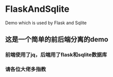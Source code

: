# FlaskAndSqlite
Demo which is used by Flask and Sqlite
## 这是一个简单的前后端分离的demo
### 前端使用了jq，后端用了flask和sqlite数据库
### 请各位大佬多指教
